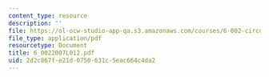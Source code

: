```yaml
---
content_type: resource
description: ''
file: https://ol-ocw-studio-app-qa.s3.amazonaws.com/courses/6-002-circuits-and-electronics-spring-2007/2d2c867fe21d0750631c5eac664c4da2_6_0022007L012.pdf
file_type: application/pdf
resourcetype: Document
title: 6_0022007L012.pdf
uid: 2d2c867f-e21d-0750-631c-5eac664c4da2
---
```

